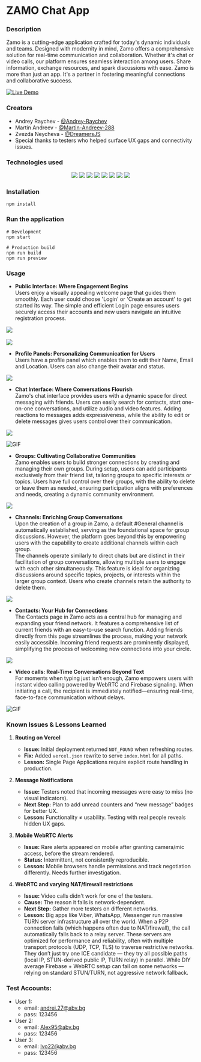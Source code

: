 # ZAMO Chat App

### Description

Zamo is a cutting-edge application crafted for today's dynamic individuals and teams. Designed with modernity in mind, Zamo offers a comprehensive solution for real-time communication and collaboration. Whether it's chat or video calls, our platform ensures seamless interaction among users. Share information, exchange resources, and spark discussions with ease. Zamo is more than just an app. It's a partner in fostering meaningful connections and collaborative success.

[![Live Demo](https://img.shields.io/badge/Live_Demo-Vercel-000?logo=vercel)](https://zamo-chat-app.vercel.app)

### Creators

- Andrey Raychev - [@Andrey-Raychev](https://github.com/Andrey-Raychev)
- Martin Andreev - [@Martin-Andreev-288](https://github.com/Martin-Andreev-288)
- Zvezda Neycheva - [@DreamersJS](https://github.com/DreamersJS)
- Special thanks to testers who helped surface UX gaps and connectivity issues.

### Technologies used

<p align="center">
  <img src="https://img.shields.io/badge/React-20232A?logo=react&logoColor=61DAFB"/>
  <img src="https://img.shields.io/badge/React_Router-CA4245?logo=react-router&logoColor=white"/>
  <img src="https://img.shields.io/badge/HTML5-E34F26?logo=html5&logoColor=white"/>
  <img src="https://img.shields.io/badge/TailwindCSS-06B6D4?logo=tailwindcss&logoColor=white"/>
  <img src="https://img.shields.io/badge/WebRTC-333333?logo=webrtc&logoColor=white"/>
  <img src="https://img.shields.io/badge/Firebase-FFCA28?logo=firebase&logoColor=black"/>
  <img src="https://img.shields.io/badge/ESLint-4B32C3?logo=eslint&logoColor=white"/>
  <img src="https://img.shields.io/badge/Git-F05032?logo=git&logoColor=white"/>
</p>

### Installation

```
npm install
```

### Run the application

```
# Development
npm start

# Production build
npm run build
npm run preview
```

### Usage

- **Public Interface: Where Engagement Begins**
<br/>Users enjoy a visually appealing welcome page that guides them smoothly. Each user could choose 'Login' or 'Create an account' to get started its way. The simple and efficient Login page ensures users securely access their accounts and new users navigate an intuitive registration process.

<img src="./public/assets/images/scrwelcomepage.png"/>
<br/>
<br/>
<img src="./public/assets/images/scrlogin.png"/>
<br/>

- **Profile Panels: Personalizing Communication for Users**
  <br />Users have a profile panel which enables them to edit their Name, Email and Location. Users can also change their avatar and status.

 <img src="./public/assets/images/scrprofilepage.png"/>
 <br />

- **Chat Interface: Where Conversations Flourish**
  <br />Zamo's chat interface provides users with a dynamic space for direct messaging with friends. Users can easily search for contacts, start one-on-one conversations, and utilize audio and video features. Adding reactions to messages adds expressiveness, while the ability to edit or delete messages gives users control over their communication.

<img src="./public/assets/images/scrchat.png"/>

![GIF](public/assets/images/scrsendpic.gif)
<br/>

- **Groups: Cultivating Collaborative Communities**
  <br />Zamo enables users to build stronger connections by creating and managing their own groups. During setup, users can add participants exclusively from their friend list, tailoring groups to specific interests or topics. Users have full control over their groups, with the ability to delete or leave them as needed, ensuring participation aligns with preferences and needs, creating a dynamic community environment.

<img src="./public/assets/images/scrgroups.png"/>
<br/>

- **Channels: Enriching Group Conversations**
  <br/>Upon the creation of a group in Zamo, a default #General channel is automatically established, serving as the foundational space for group discussions. However, the platform goes beyond this by empowering users with the capability to create additional channels within each group.
  <br/>The channels operate similarly to direct chats but are distinct in their facilitation of group conversations, allowing multiple users to engage with each other simultaneously. This feature is ideal for organizing discussions around specific topics, projects, or interests within the larger group context. Users who create channels retain the authority to delete them.

<img src="./public/assets/images/scrchannels.png"/>
<br/>

- **Contacts: Your Hub for Connections**
  <br/>The Contacts page in Zamo acts as a central hub for managing and expanding your friend network. It features a comprehensive list of current friends with an easy-to-use search function. Adding friends directly from this page streamlines the process, making your network easily accessible. Incoming friend requests are prominently displayed, simplifying the process of welcoming new connections into your circle.

<img src="./public/assets/images/scrcontacts.png"/>
<br/>

- **Video calls: Real-Time Conversations Beyond Text**
  <br/>For moments when typing just isn’t enough, Zamo empowers users with instant video calling powered by WebRTC and Firebase signaling. When initiating a call, the recipient is immediately notified—ensuring real-time, face-to-face communication without delays. 

![GIF](public/assets/images/video.gif)
<br/>

### Known Issues & Lessons Learned

1. **Routing on Vercel**
   - **Issue:** Initial deployment returned `NOT_FOUND` when refreshing routes.
   - **Fix:** Added `vercel.json` rewrite to serve `index.html` for all paths.
   - **Lesson:** Single Page Applications require explicit route handling in production.

2. **Message Notifications**
   - **Issue:** Testers noted that incoming messages were easy to miss (no visual indicators).
   - **Next Step:** Plan to add unread counters and “new message” badges for better UX.
   - **Lesson:** Functionality ≠ usability. Testing with real people reveals hidden UX gaps.

3. **Mobile WebRTC Alerts**
   - **Issue:** Rare alerts appeared on mobile after granting camera/mic access, before the stream rendered.
   - **Status:** Intermittent, not consistently reproducible.
   - **Lesson:** Mobile browsers handle permissions and track negotiation differently. Needs further investigation.

4. **WebRTC and varying NAT/firewall restrictions**
   - **Issue:** Video calls didn't work for one of the testers.
   - **Cause:** The reason it fails is network-dependent.
   - **Next Step:** Gather more testers on different networks.
   - **Lesson:** Big apps like Viber, WhatsApp, Messenger run massive TURN server infrastructure all over the world. When a P2P connection fails (which happens often due to NAT/firewall), the call automatically falls back to a relay server. These servers are optimized for performance and reliability, often with multiple transport protocols (UDP, TCP, TLS) to traverse restrictive networks. They don’t just try one ICE candidate — they try all possible paths (local IP, STUN-derived public IP, TURN relay) in parallel. While DIY average Firebase + WebRTC setup can fail on some networks — relying on standard STUN/TURN, not aggressive network fallback.

### Test Accounts:

- User 1:
  - email: andrei.27@abv.bg
  - pass: 123456
- User 2:
  - email: Alex95@abv.bg
  - pass: 123456
- User 3:
  - email: Ivo22@abv.bg
  - pass: 123456
